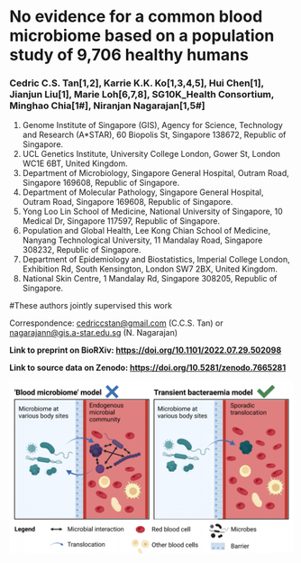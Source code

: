 # No evidence for a common blood microbiome based on a population study of 9,706 healthy humans
### Cedric C.S. Tan[1,2], Karrie K.K. Ko[1,3,4,5], Hui Chen[1], Jianjun Liu[1], Marie Loh[6,7,8], SG10K_Health Consortium, Minghao Chia[1#], Niranjan Nagarajan[1,5#]
1)	Genome Institute of Singapore (GIS), Agency for Science, Technology and Research (A*STAR), 60 Biopolis St, Singapore 138672, Republic of Singapore.
2)	UCL Genetics Institute, University College London, Gower St, London WC1E 6BT, United Kingdom.
3)	Department of Microbiology, Singapore General Hospital, Outram Road, Singapore 169608, Republic of Singapore.
4)	Department of Molecular Pathology, Singapore General Hospital, Outram Road, Singapore 169608, Republic of Singapore.
5)	Yong Loo Lin School of Medicine, National University of Singapore, 10 Medical Dr, Singapore 117597, Republic of Singapore.
6)	Population and Global Health, Lee Kong Chian School of Medicine, Nanyang Technological University, 11 Mandalay Road, Singapore 308232, Republic of Singapore.
7)	Department of Epidemiology and Biostatistics, Imperial College London, Exhibition Rd, South Kensington, London SW7 2BX, United Kingdom.
8)	National Skin Centre, 1 Mandalay Rd, Singapore 308205, Republic of Singapore.

#These authors jointly supervised this work

Correspondence: cedriccstan@gmail.com (C.C.S. Tan) or nagarajann@gis.a-star.edu.sg (N. Nagarajan)

**Link to preprint on BioRXiv: https://doi.org/10.1101/2022.07.29.502098**

**Link to source data on Zenodo: https://doi.org/10.5281/zenodo.7665281**

![Models of microbes in blood](extended_data_figures/Fig_S8_summary_figure.png)
